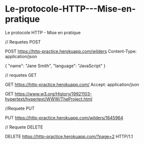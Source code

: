 # Le-protocole-HTTP---Mise-en-pratique
Le protocole HTTP - Mise en pratique


// Requetes POST 

POST https://http-practice.herokuapp.com/wilders
Content-Type: application/json

{
  "name": "Jane Smith",
  "language": "JavaScript"
}



// requetes GET 

GET https://http-practice.herokuapp.com/
Accept: application/json


GET https://www.w3.org/History/19921103-hypertext/hypertext/WWW/TheProject.html

//Requete PUT

PUT  https://http-practice.herokuapp.com/wilders/1645964


// Requete DELETE

DELETE https://http-practice.herokuapp.com/?page=2 HTTP/1.1



